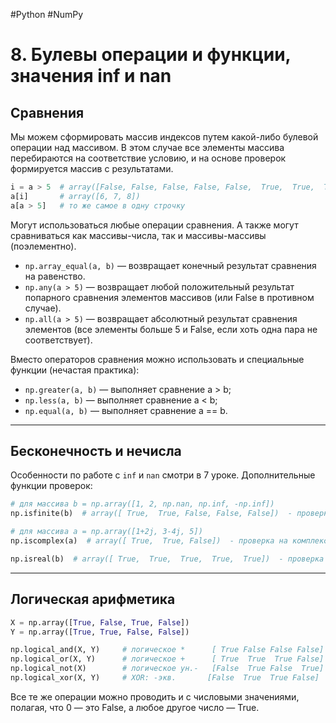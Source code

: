 #Python #NumPy

# 8. Булевы операции и функции, значения inf и nan

## Сравнения

Мы можем сформировать массив индексов путем какой-либо булевой операции над массивом. В этом случае все элементы массива перебираются на соответствие условию, и на основе проверок формируется массив с результатами.

```python
i = a > 5  # array([False, False, False, False, False,  True,  True,  True])  - остаются элементы, которые > 5
a[i]       # array([6, 7, 8])
a[a > 5]   # то же самое в одну строчку
```

Могут использоваться любые операции сравнения. А также могут сравниваться как массивы-числа, так и массивы-массивы (поэлементно).
- `np.array_equal(a, b)`  — возвращает конечный результат сравнения на равенство.
- `np.any(a > 5)`  — возвращает любой положительный результат попарного сравнения элементов массивов (или False в противном случае).
- `np.all(a > 5)`  — возвращает абсолютный результат сравнения элементов (все элементы больше 5 и False, если хоть одна пара не соответствует).

Вместо операторов сравнения можно использовать и специальные функции (нечастая практика):
- `np.greater(a, b)`  — выполняет сравнение a > b;
- `np.less(a, b)`  — выполняет сравнение a < b;
- `np.equal(a, b)`  — выполняет сравнение a == b.

---

## Бесконечность и нечисла

Особенности по работе с `inf` и `nan` смотри в 7 уроке.
Дополнительные функции проверок:

```python
# для массива b = np.array([1, 2, np.nan, np.inf, -np.inf])
np.isfinite(b)  # array([ True,  True, False, False, False])  - проверка на конечные числа

# для массива a = np.array([1+2j, 3-4j, 5])
np.iscomplex(a)  # array([ True,  True, False])  - проверка на комплексные

np.isreal(b)  # array([ True,  True,  True,  True,  True])  - проверка на действительные (в т.ч. nan, inf)
```

---

## Логическая арифметика

```python
X = np.array([True, False, True, False])
Y = np.array([True, True, False, False])

np.logical_and(X, Y)     # логическое *      [ True False False False]
np.logical_or(X, Y)      # логическое +      [ True  True  True False]
np.logical_not(X)        # логическое ун.-   [False  True False  True]
np.logical_xor(X, Y)     # XOR: -экв.       [False  True  True False]
```

Все те же операции можно проводить и с числовыми значениями, полагая, что 0 — это False, а любое другое число — True.
